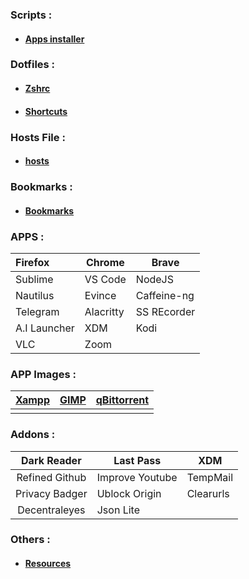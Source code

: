 ### Scripts :
- #### [Apps installer](https://raw.githubusercontent.com/aliglelo/configs/master/scripts/apps_installer.sh)

### Dotfiles :
- ####  [Zshrc](https://raw.githubusercontent.com/aliglelo/configs/master/dotfiles/remove_this_text.zshrc)
- ####  [Shortcuts](https://raw.githubusercontent.com/aliglelo/configs/master/dotfiles/custom_shortcuts)

### Hosts File :
- ####  [hosts](https://raw.githubusercontent.com/StevenBlack/hosts/master/hosts)

### Bookmarks :
- ####  [Bookmarks](https://github.com/aliglelo/data/blob/master/bookmarks.html)

### APPS :

| Firefox      | Chrome    | Brave       |
|:------------ | --------- | ----------- |
| Sublime      | VS Code   | NodeJS      |
| Nautilus     | Evince    | Caffeine-ng |
| Telegram     | Alacritty | SS REcorder |
| A.I Launcher | XDM       | Kodi        |
| VLC          | Zoom      |             |

### APP Images :

| [Xampp](https://www.apachefriends.org/index.html) | [GIMP](https://www.appimagehub.com/p/1231847/) | [qBittorrent](https://www.appimagehub.com/p/1346648/) |
|:-------------------------------------------------:|:----------------------------------------------:|:-----------------------------------------------------:|
|                                                   |                                                |                                                       |

### Addons :

| Dark Reader    | Last Pass       | XDM       |
|:--------------:| --------------- | --------- |
| Refined Github | Improve Youtube | TempMail  |
| Privacy Badger | Ublock Origin   | Clearurls |
| Decentraleyes  | Json Lite       |           |

### Others :
- #### [Resources](https://github.com/aliglelo/Resources)
